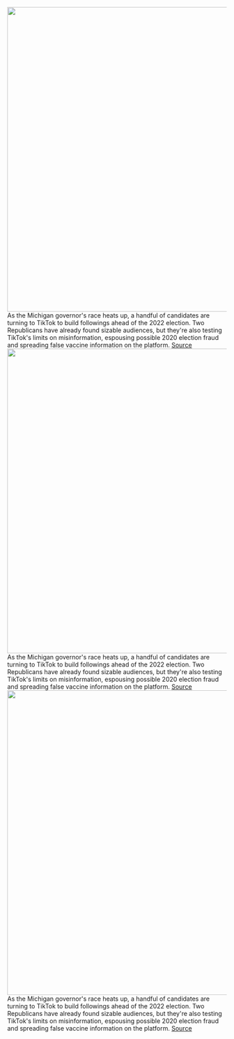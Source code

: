<img src='https://cdn.vox-cdn.com/thumbor/rf2vx7uCaRBwQmZkVF_C_gidhrI=/0x0:2040x1360/1200x800/filters:focal(857x517:1183x843)/cdn.vox-cdn.com/uploads/chorus_image/image/69765045/acastro_200803_1777_tikTok_0002.0.0.jpg' width='700px' /><br/>
As the Michigan governor's race heats up, a handful of candidates are turning to TikTok to build followings ahead of the 2022 election. Two Republicans have already found sizable audiences, but they're also testing TikTok's limits on misinformation, espousing possible 2020 election fraud and spreading false vaccine information on the platform.
<a href='https://www.theverge.com/2021/8/23/22638290/tiktok-michigan-republicans-vaccine-misinformation-soladano-ryan-kelley'> Source <a/><img src='https://cdn.vox-cdn.com/thumbor/rf2vx7uCaRBwQmZkVF_C_gidhrI=/0x0:2040x1360/1200x800/filters:focal(857x517:1183x843)/cdn.vox-cdn.com/uploads/chorus_image/image/69765045/acastro_200803_1777_tikTok_0002.0.0.jpg' width='700px' /><br/>
As the Michigan governor's race heats up, a handful of candidates are turning to TikTok to build followings ahead of the 2022 election. Two Republicans have already found sizable audiences, but they're also testing TikTok's limits on misinformation, espousing possible 2020 election fraud and spreading false vaccine information on the platform.
<a href='https://www.theverge.com/2021/8/23/22638290/tiktok-michigan-republicans-vaccine-misinformation-soladano-ryan-kelley'> Source <a/><img src='https://cdn.vox-cdn.com/thumbor/rf2vx7uCaRBwQmZkVF_C_gidhrI=/0x0:2040x1360/1200x800/filters:focal(857x517:1183x843)/cdn.vox-cdn.com/uploads/chorus_image/image/69765045/acastro_200803_1777_tikTok_0002.0.0.jpg' width='700px' /><br/>
As the Michigan governor's race heats up, a handful of candidates are turning to TikTok to build followings ahead of the 2022 election. Two Republicans have already found sizable audiences, but they're also testing TikTok's limits on misinformation, espousing possible 2020 election fraud and spreading false vaccine information on the platform.
<a href='https://www.theverge.com/2021/8/23/22638290/tiktok-michigan-republicans-vaccine-misinformation-soladano-ryan-kelley'> Source <a/>
